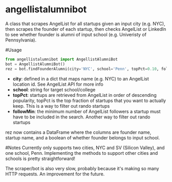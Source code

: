 angellistalumnibot
==================

A class that scrapes AngelList for all startups given an input city (e.g. NYC), then scrapes the founder of each startup, then checks AngelList or LinkedIn to see whether founder is alumni of input school (e.g. Univeristy of Pennsylvania). 

#Usage
```python
from angellistalumnibot import AngellistAlumniBot
bot = AngellistAlumniBot()
rez = bot.findFounderAlumni(city='NYC', school='Penn', topPct=0.10, followMin = 20)
```


- **city**: defined in a dict that maps name (e.g. NYC) to an AngelList location id. See AngelList API for more info
- **school**: string for target school/college
- **topPct**: startups are retrieved from AngelList in order of descending popularity, topPct is the top fraction of startups that you want to actually keep. This is a way to filter out rando startups
- **followMin**: the minimum number of AngelList followers a startup must have to be included in the search. Another way to filter out rando startups


rez now contains a DataFrame where the columns are founder name, startup name, and a boolean of whether founder belongs to input school.

#Notes
Currently only supports two cities, NYC and SV (Silicon Valley), and one school, Penn. Implementing the methods to support other cities and schools is pretty straightforward!

The scraper/bot is also very slow, probably because it's making so many HTTP requests. An improvement for the future.